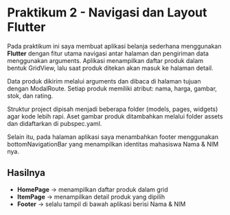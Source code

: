 # Praktikum 2 - Navigasi dan Layout Flutter    
Pada praktikum ini saya membuat aplikasi belanja sederhana menggunakan **Flutter** dengan fitur utama navigasi antar halaman dan pengiriman data menggunakan arguments. Aplikasi menampilkan daftar produk dalam bentuk GridView, lalu saat produk ditekan akan masuk ke halaman detail.  

Data produk dikirim melalui arguments dan dibaca di halaman tujuan dengan ModalRoute. Setiap produk memiliki atribut: nama, harga, gambar, stok, dan rating.

Struktur project dipisah menjadi beberapa folder (models, pages, widgets) agar kode lebih rapi. Aset gambar produk ditambahkan melalui folder assets dan didaftarkan di pubspec.yaml.  

Selain itu, pada halaman aplikasi saya menambahkan footer menggunakan bottomNavigationBar yang menampilkan identitas mahasiswa Nama & NIM nya.  

## Hasilnya 
- **HomePage** → menampilkan daftar produk dalam grid  
- **ItemPage** → menampilkan detail produk yang dipilih  
- **Footer** → selalu tampil di bawah aplikasi berisi Nama & NIM  